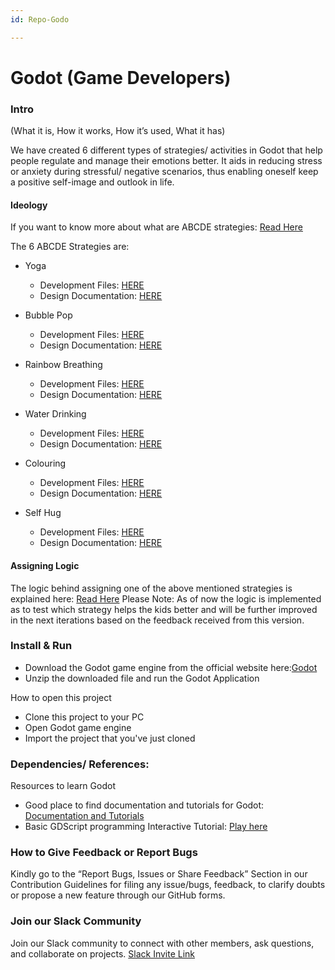 ```yaml
---
id: Repo-Godo

---
```

# Godot (Game Developers)

### Intro 
(What it is, How it works, How it’s used, What it has)

We have created 6 different types of strategies/ activities in Godot that help people regulate and manage their emotions better. It aids in reducing stress or anxiety during stressful/ negative scenarios, thus enabling oneself keep a positive self-image and outlook in life.

#### Ideology

If you want to know more about what are ABCDE strategies: [Read Here](https://docs.google.com/document/d/1LtxitcCUhgsUzjIeFYDdqus4t8h6SDbAjwVKQUtDt7A/edit?usp=sharing)

The 6 ABCDE Strategies are:

- Yoga
    - Development Files: [HERE](https://github.com/tillioss/Godot-Strategies-V1/tree/main/YogaActivity)
    - Design Documentation: [HERE](https://docs.google.com/document/d/1ZiZ07BwrDwRqOX5hrtREvo7ncnVkOR5u1zSYS4CkfOc/edit?usp=sharing)

- Bubble Pop
    - Development Files: [HERE](https://github.com/tillioss/Godot-Strategies-V1/tree/main/BubblePop)
    - Design Documentation: [HERE](https://docs.google.com/document/d/14SLCAqWyhhJSi7_0UrhkfbxTF3vAv6cq5oegouETnz0/edit?usp=sharing)

- Rainbow Breathing
    - Development Files: [HERE](https://github.com/tillioss/Godot-Strategies-V1/tree/main/RainbowActivity)
    - Design Documentation: [HERE](https://docs.google.com/document/d/1yAe6VvVNCmBjj--Tr7tOfmOGZ8HgcHIfR7i30y4HhZc/edit?usp=sharing)

- Water Drinking
    - Development Files: [HERE](https://github.com/tillioss/Godot-Strategies-V1/tree/main/WaterDrinkingActivity)
    - Design Documentation: [HERE](https://docs.google.com/document/d/1uUCKTr9SfK4VLlgN_3mwWfcPW4m5awM9zz3msXPGr5g/edit?usp=sharing)


- Colouring
    - Development Files: [HERE](https://github.com/tillioss/Godot-Strategies-V1/tree/main/Coloring%20Activity)
    - Design Documentation: [HERE](https://docs.google.com/document/d/1M9Rti033Abqa7Xfr2dA3SwCboLT4f4BAbtOEduMOKEA/edit?usp=sharing)

- Self Hug
    - Development Files: [HERE](https://github.com/tillioss/Godot-Strategies-V1/tree/main/Hug%20Activity)
    - Design Documentation: [HERE](https://docs.google.com/document/d/1yelkAW0z0afdggm5z2q1F6FO_AVTIzLUIeWrNK3vAWk/edit?usp=sharing)




#### Assigning Logic

The logic behind assigning one of the above mentioned strategies is explained here: [Read Here](https://docs.google.com/document/d/139G3rM3TD-hQW4VbKHdDTWL5wk0VNgFKFEB7FGFwVbs/edit?usp=sharing)
Please Note: As of now the logic is implemented as to test which strategy helps the kids better and will be further improved in the next iterations based on the feedback received from this version.


### Install & Run

- Download the Godot game engine from the official website here:[Godot](https://godotengine.org/)
- Unzip the downloaded file and run the Godot Application

How to open this project

- Clone this project to your PC
- Open Godot game engine
- Import the project that you've just cloned


### Dependencies/ References: 

Resources to learn Godot

- Good place to find documentation and tutorials for Godot: [Documentation and Tutorials](https://docs.godotengine.org/en/stable/index.html)
- Basic GDScript programming Interactive Tutorial: [Play here](https://gdquest.itch.io/learn-godot-gdscript)


### How to Give Feedback or Report Bugs

Kindly go to the “Report Bugs, Issues or Share Feedback” Section in our Contribution Guidelines for filing any issue/bugs, feedback, to clarify doubts or propose a new feature through our GitHub forms.

### Join our Slack Community
Join our Slack community to connect with other members, ask questions, and collaborate on projects. [Slack Invite Link](https://tilliopensour-wyp9205.slack.com/join/shared_invite/zt-206f4f11s-HoII8Kob45f6WK3GPIIi6g#/shared-invite/email)